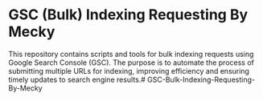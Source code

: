 # GSC (Bulk) Indexing Requesting By Mecky

This repository contains scripts and tools for bulk indexing requests using Google Search Console (GSC). The purpose is to automate the process of submitting multiple URLs for indexing, improving efficiency and ensuring timely updates to search engine results.#   G S C - B u l k - I n d e x i n g - R e q u e s t i n g - B y - M e c k y  
 